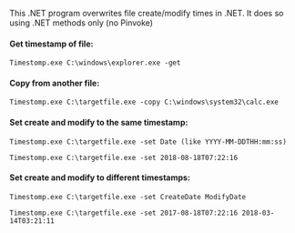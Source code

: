 This .NET program overwrites file create/modify times in .NET. It does so using .NET methods only (no Pinvoke)

#### Get timestamp of file: 

`Timestomp.exe C:\windows\explorer.exe -get`

#### Copy from another file: 

`Timestomp.exe C:\targetfile.exe -copy C:\windows\system32\calc.exe`

#### Set create and modify to the same timestamp: 

`Timestomp.exe C:\targetfile.exe -set Date (like YYYY-MM-DDTHH:mm:ss)`

`Timestomp.exe C:\targetfile.exe -set 2018-08-18T07:22:16`


#### Set create and modify to different timestamps: 

`Timestomp.exe C:\targetfile.exe -set CreateDate ModifyDate`

`Timestomp.exe C:\targetfile.exe -set 2017-08-18T07:22:16 2018-03-14T03:21:11`